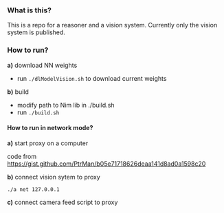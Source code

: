 ### What is this?

This is a repo for a reasoner and a vision system. Currently only the vision system is published.

### How to run?

**a)** download NN weights <br />

* run `./dlModelVision.sh` to download current weights

**b)** build <br />

* modify path to Nim lib in ./build.sh
* run `./build.sh`

#### How to run in network mode?

**a)** start proxy on a computer <br />

code from https://gist.github.com/PtrMan/b05e71718626deaa141d8ad0a1598c20

**b)**  connect vision sytem to proxy <br />

`./a net 127.0.0.1`

**c)**  connect camera feed script to proxy <br />



